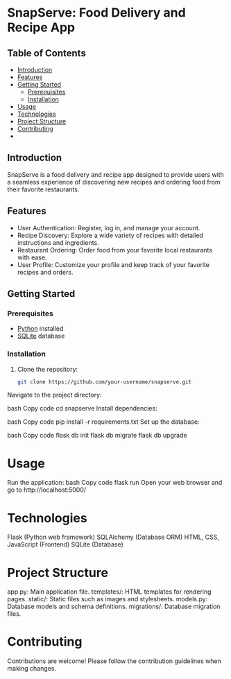 # SnapServe: Food Delivery and Recipe App

## Table of Contents
- [Introduction](#introduction)
- [Features](#features)
- [Getting Started](#getting-started)
  - [Prerequisites](#prerequisites)
  - [Installation](#installation)
- [Usage](#usage)
- [Technologies](#technologies)
- [Project Structure](#project-structure)
- [Contributing](#contributing)
- 
## Introduction
SnapServe is a food delivery and recipe app designed to provide users with a seamless experience of discovering new recipes and ordering food from their favorite restaurants.

## Features
- User Authentication: Register, log in, and manage your account.
- Recipe Discovery: Explore a wide variety of recipes with detailed instructions and ingredients.
- Restaurant Ordering: Order food from your favorite local restaurants with ease.
- User Profile: Customize your profile and keep track of your favorite recipes and orders.

## Getting Started

### Prerequisites
- [Python](https://www.python.org/) installed
- [SQLite](https://www.sqlite.org/index.html) database

### Installation
1. Clone the repository:
   ```bash
   git clone https://github.com/your-username/snapserve.git
Navigate to the project directory:

bash
Copy code
cd snapserve
Install dependencies:

bash
Copy code
pip install -r requirements.txt
Set up the database:

bash
Copy code
flask db init
flask db migrate
flask db upgrade

# Usage
Run the application:
bash
Copy code
flask run
Open your web browser and go to http://localhost:5000/

# Technologies

Flask (Python web framework)
SQLAlchemy (Database ORM)
HTML, CSS, JavaScript (Frontend)
SQLite (Database)

# Project Structure

app.py: Main application file.
templates/: HTML templates for rendering pages.
static/: Static files such as images and stylesheets.
models.py: Database models and schema definitions.
migrations/: Database migration files.

# Contributing

Contributions are welcome! Please follow the contribution guidelines when making changes.
